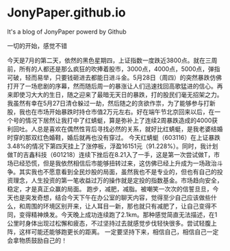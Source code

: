 # JonyPaper.github.io
It's a blog of JonyPaper powerd by Github


<P>一切的开始，感觉不错

今天是7月的第二天，依然的黑色星期四，上证指数一度跌近3800点。就在三周前，所有的人都还是那么疯狂的吹捧着股市，3000点，4000点，5000点，弹指可破，轻而易举，只要钱砸进去都能日进斗金。5月28日（周四）的突然暴跌仿佛打开了一场悲剧的序幕，然而随后周一的暴涨让人们迅速找回高歌猛进的信心。再来即使习大大的生日，随之迎来了最暗无天日的暴跌，打的股民们毫无招架之力。我虽然有幸在5月27日清仓躲过一劫，然后随之的贪欲作祟，为了能够参与打新股，我也在市场开始暴跌时持仓市值2万元左右。好在端午节北京回来以后，在一个号的情况下居然让我打中了红蜻蜓，算是弥补上了连续2周暴跌造成的4000获利回吐。人总是喜欢在偶然性背后寻找必然的关系，就好比红蜻蜓，是我老婆结婚时穿的那双红色婚鞋，婚后就再也没有穿过。
今天红蜻蜓（603116）在上证暴跌3.48%的情况下第四天挂上了涨停板，浮盈16151元（91.228%）。同时，我计划做T的吉鑫科技（601218）连续下挫后在8.21入了一手，这是第一次尝试做T，市场已经恐慌，但是我依然相信后市能够扭转过来，这仿佛已经上升成为一场政治斗争。其实我也不愿意看到全民炒股的局面，虽然我也不是专业的，但也有自己的投资理念，人生投资的第一笔收益过万的操作就是定投的指数基金。市场趋向安全，稳定，才是真正众赢的局面。
跑步，减肥，减脂。被嘲笑一次次的信誓旦旦，今天也是突发奇想，结合今天下午在办公室的聊天内容，觉得至少自己应该做些什么，和周围的环境区别开来，让人耳目一新，那也就只有减肥了，让自己变得不同，变得精神焕发。今天晚上成功连续跑了2.1km。那种感觉简直无法描述，在1公里时身体出现过松懈和疲态，不过坚持过去就感觉步伐轻快很多。尝试轻腹上阵，这样可能还能够跑更长的距离。
一定要坚持下来，相信自己，相信自己一定会拿物质鼓励自己的！</P>
